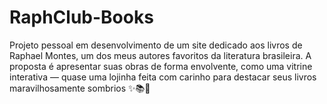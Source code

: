 # RaphClub-Books
Projeto pessoal em desenvolvimento de um site dedicado aos livros de Raphael Montes, um dos meus autores favoritos da literatura brasileira. A proposta é apresentar suas obras de forma envolvente, como uma vitrine interativa — quase uma lojinha feita com carinho para destacar seus livros maravilhosamente sombrios ✨📚🖤
